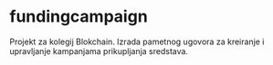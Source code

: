 # fundingcampaign
Projekt  za kolegij Blokchain.  Izrada pametnog ugovora za kreiranje i upravljanje kampanjama prikupljanja sredstava.

